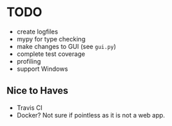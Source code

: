 # TODO

- create logfiles
- mypy for type checking
- make changes to GUI (see `gui.py`)
- complete test coverage
- profiling
- support Windows

## Nice to Haves

- Travis CI
- Docker? Not sure if pointless as it is not a web app.
